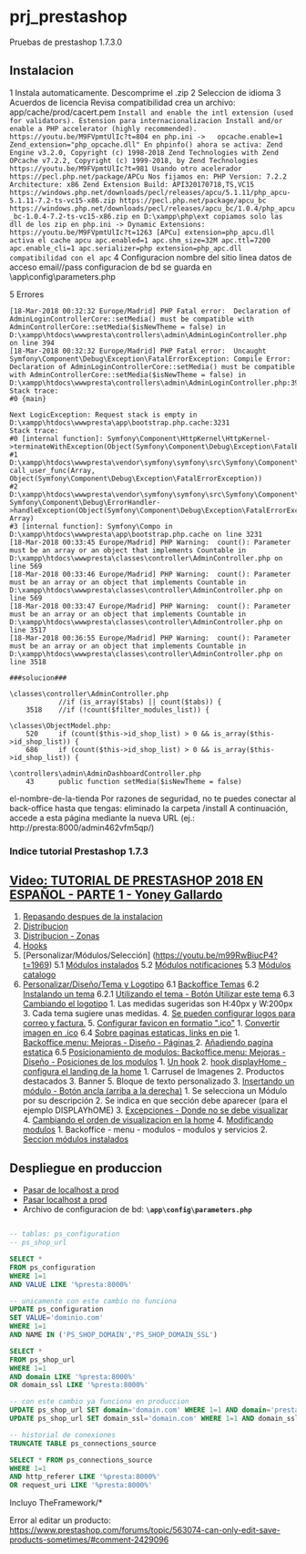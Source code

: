 # prj_prestashop
Pruebas de prestashop 1.7.3.0

## Instalacion
1 Instala automaticamente. Descomprime el .zip
2 Seleccion de idioma
3 Acuerdos de licencia
    Revisa compatibilidad
    crea un archivo: app/cache/prod/cacert.pem
    ```
    Install and enable the intl extension (used for validators).
        Estension para internacionalizacion
    Install and/or enable a PHP accelerator (highly recommended).
        https://youtu.be/M9FVpmtUlIc?t=804
        en php.ini ->  
            opcache.enable=1
            Zend_extension="php_opcache.dll"
        En phpinfo() ahora se activa:
        Zend Engine v3.2.0, Copyright (c) 1998-2018 Zend Technologies
        with Zend OPcache v7.2.2, Copyright (c) 1999-2018, by Zend Technologies
        https://youtu.be/M9FVpmtUlIc?t=981
        Usando otro acelerador
        https://pecl.php.net/package/APCu
        Nos fijamos en:
        PHP Version: 7.2.2
        Architecture: x86
        Zend Extension Build: API320170718,TS,VC15
        https://windows.php.net/downloads/pecl/releases/apcu/5.1.11/php_apcu-5.1.11-7.2-ts-vc15-x86.zip
        https://pecl.php.net/package/apcu_bc
        https://windows.php.net/downloads/pecl/releases/apcu_bc/1.0.4/php_apcu_bc-1.0.4-7.2-ts-vc15-x86.zip
        en D:\xampp\php\ext copiamos solo las dll de los zip
        en php.ini -> Dynamic Extensions:
            https://youtu.be/M9FVpmtUlIc?t=1263
            [APCu]
            extension=php_apcu.dll  activa el cache apcu
            apc.enabled=1
            apc.shm_size=32M
            apc.ttl=7200
            apc.enable_cli=1
            apc.serializer=php
            extension=php_apc.dll   compatibilidad con el apc
    ```
4 Configuracion
    nombre del sitio
    linea 
    datos de acceso email//pass
    configuracion de bd
    se guarda en \app\config\parameters.php

5 Errores
```
[18-Mar-2018 00:32:32 Europe/Madrid] PHP Fatal error:  Declaration of AdminLoginControllerCore::setMedia() must be compatible with AdminControllerCore::setMedia($isNewTheme = false) in D:\xampp\htdocs\wwwpresta\controllers\admin\AdminLoginController.php on line 394
[18-Mar-2018 00:32:32 Europe/Madrid] PHP Fatal error:  Uncaught Symfony\Component\Debug\Exception\FatalErrorException: Compile Error: Declaration of AdminLoginControllerCore::setMedia() must be compatible with AdminControllerCore::setMedia($isNewTheme = false) in D:\xampp\htdocs\wwwpresta\controllers\admin\AdminLoginController.php:394
Stack trace:
#0 {main}

Next LogicException: Request stack is empty in D:\xampp\htdocs\wwwpresta\app\bootstrap.php.cache:3231
Stack trace:
#0 [internal function]: Symfony\Component\HttpKernel\HttpKernel->terminateWithException(Object(Symfony\Component\Debug\Exception\FatalErrorException))
#1 D:\xampp\htdocs\wwwpresta\vendor\symfony\symfony\src\Symfony\Component\Debug\ErrorHandler.php(606): call_user_func(Array, Object(Symfony\Component\Debug\Exception\FatalErrorException))
#2 D:\xampp\htdocs\wwwpresta\vendor\symfony\symfony\src\Symfony\Component\Debug\ErrorHandler.php(668): Symfony\Component\Debug\ErrorHandler->handleException(Object(Symfony\Component\Debug\Exception\FatalErrorException), Array)
#3 [internal function]: Symfony\Compo in D:\xampp\htdocs\wwwpresta\app\bootstrap.php.cache on line 3231
[18-Mar-2018 00:33:45 Europe/Madrid] PHP Warning:  count(): Parameter must be an array or an object that implements Countable in D:\xampp\htdocs\wwwpresta\classes\controller\AdminController.php on line 569
[18-Mar-2018 00:33:46 Europe/Madrid] PHP Warning:  count(): Parameter must be an array or an object that implements Countable in D:\xampp\htdocs\wwwpresta\classes\controller\AdminController.php on line 569
[18-Mar-2018 00:33:47 Europe/Madrid] PHP Warning:  count(): Parameter must be an array or an object that implements Countable in D:\xampp\htdocs\wwwpresta\classes\controller\AdminController.php on line 3517
[18-Mar-2018 00:36:55 Europe/Madrid] PHP Warning:  count(): Parameter must be an array or an object that implements Countable in D:\xampp\htdocs\wwwpresta\classes\controller\AdminController.php on line 3518

###solucion###

\classes\controller\AdminController.php 
            //if (is_array($tabs) || count($tabs)) {
    3518    //if (!count($filter_modules_list)) {

\classes\ObjectModel.php:
    520     if (count($this->id_shop_list) > 0 && is_array($this->id_shop_list)) {
    686     if (count($this->id_shop_list) > 0 && is_array($this->id_shop_list)) {

\controllers\admin\AdminDashboardController.php
    43      public function setMedia($isNewTheme = false)
```

el-nombre-de-la-tienda
Por razones de seguridad, no te puedes conectar al back-office hasta que tengas:
eliminado la carpeta /install
A continuación, accede a esta página mediante la nueva URL (ej.: http://presta:8000/admin462vfm5qp/)

### Indice tutorial Prestashop 1.7.3
## [Video: TUTORIAL DE PRESTASHOP 2018 EN ESPAÑOL - PARTE 1 - Yoney Gallardo](https://www.youtube.com/watch?v=m99RwBiucP4)

1. [Repasando despues de la instalacion](https://youtu.be/m99RwBiucP4?t=1895)
2. [Distribucion](https://youtu.be/m99RwBiucP4?t=1706)
3. [Distribucion - Zonas](https://youtu.be/m99RwBiucP4?t=1810)
4. [Hooks](https://youtu.be/m99RwBiucP4?t=1884)
5. [Personalizar/Módulos/Selección] (https://youtu.be/m99RwBiucP4?t=1969)
    5.1 [Módulos instalados](https://youtu.be/m99RwBiucP4?t=2221)
    5.2 [Módulos notificaciones](https://youtu.be/m99RwBiucP4?t=2310)
    5.3 [Módulos catalogo](https://youtu.be/m99RwBiucP4?t=2346)
6. [Personalizar/Diseño/Tema y Logotipo](https://youtu.be/m99RwBiucP4?t=2362)
    6.1 [Backoffice Temas](https://youtu.be/m99RwBiucP4?t=2578)
    6.2 [Instalando un tema](https://youtu.be/m99RwBiucP4?t=2689)
        6.2.1 [Utilizando el tema - Botón Utilizar este tema](https://youtu.be/m99RwBiucP4?t=2767)
    6.3 [Cambiando el logotipo](https://youtu.be/m99RwBiucP4?t=2890)
        1. Las medidas sugeridas son H:40px y W:200px
        3. Cada tema sugiere unas medidas.
        4. [Se pueden configurar logos para correo y factura.](https://youtu.be/m99RwBiucP4?t=2939)
        5. [Configurar favicon en formatio ".ico"](https://youtu.be/m99RwBiucP4?t=2969)
            1. [Convertir imagen en .ico](http://convertimage.es/convertir-una-imagen/a-ico/)
    6.4 [Sobre paginas estaticas, links en pie](https://youtu.be/m99RwBiucP4?t=3121)
        1. [Backoffice.menu: Mejoras - Diseño - Páginas ](https://youtu.be/m99RwBiucP4?t=3153)
        2. [Añadiendo pagina estatica](https://youtu.be/m99RwBiucP4?t=3243)
    6.5 [Posicionamiento de modulos: Backoffice.menu: Mejoras - Diseño - Posiciones de los modulos](https://youtu.be/m99RwBiucP4?t=3414)
        1. [Un hook](https://youtu.be/m99RwBiucP4?t=3446)
        2. [hook displayHome - configura el landing de la home](https://youtu.be/m99RwBiucP4?t=3473)
            1. Carrusel de Imagenes
            2. Productos destacados
            3. Banner
            5. Bloque de texto personalizado
        3. [Insertando un módulo - Botón ancla (arriba a la derecha)](https://youtu.be/m99RwBiucP4?t=3517)
            1. Se selecciona un Módulo por su descripción
            2. Se indica en que sección debe aparecer (para el ejemplo DISPLAYhOME)
            3. [Excepciones - Donde no se debe visualizar](https://youtu.be/m99RwBiucP4?t=3581)
            4. [Cambiando el orden de visualizacion en la home](https://youtu.be/m99RwBiucP4?t=3699)
        4. [Modificando modulos](https://youtu.be/m99RwBiucP4?t=3744)
            1. Backoffice - menu - modulos - modulos y servicios
            2. [Seccion módulos instalados](https://youtu.be/m99RwBiucP4?t=3752)    

## Despliegue en produccion
- [Pasar de localhost a prod](https://webartesanal.com/blog/como-trasladar-o-migrar-una-tienda-prestashop-de-localhost-a-un-servidor-online/)
- [Pasar localhost a prod](https://www.youtube.com/watch?v=1UZx3qqFVG4)
- Archivo de configuracion de bd: **`\app\config\parameters.php`**

```sql

-- tablas: ps_configuration
-- ps_shop_url

SELECT * 
FROM ps_configuration
WHERE 1=1
AND VALUE LIKE '%presta:8000%'

-- unicamente con este cambio no funciona
UPDATE ps_configuration
SET VALUE='dominio.com'
WHERE 1=1
AND NAME IN ('PS_SHOP_DOMAIN','PS_SHOP_DOMAIN_SSL')

SELECT * 
FROM ps_shop_url
WHERE 1=1
AND domain LIKE '%presta:8000%'
OR domain_ssl LIKE '%presta:8000%'

-- con este cambio ya funciona en produccion
UPDATE ps_shop_url SET domain='domain.com' WHERE 1=1 AND domain='presta:8000'
UPDATE ps_shop_url SET domain_ssl='domain.com' WHERE 1=1 AND domain_ssl='presta:8000'

-- historial de conexiones
TRUNCATE TABLE ps_connections_source 

SELECT * FROM ps_connections_source 
WHERE 1=1
AND http_referer LIKE '%presta:8000%'
OR request_uri LIKE '%presta:8000%'
```

Incluyo TheFramework/*

Error al editar un producto: https://www.prestashop.com/forums/topic/563074-can-only-edit-save-products-sometimes/#comment-2429096
